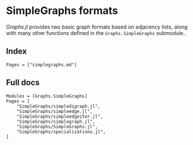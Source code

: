 # SimpleGraphs formats

*Graphs.jl* provides two basic graph formats based on adjacency lists, along with many other functions defined in the `Graphs.SimpleGraphs` submodule..

## Index

```@index
Pages = ["simplegraphs.md"]
```

## Full docs

```@autodocs
Modules = [Graphs.SimpleGraphs]
Pages = [
    "SimpleGraphs/simpledigraph.jl",
    "SimpleGraphs/simpleedge.jl",
    "SimpleGraphs/simpleedgeiter.jl",
    "SimpleGraphs/simplegraph.jl",
    "SimpleGraphs/SimpleGraphs.jl",
    "SimpleGraphs/specializations.jl",
]

```